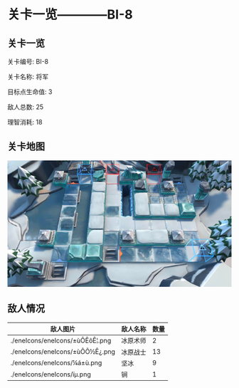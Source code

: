 # 关卡一览————BI-8


## 关卡一览

关卡编号: BI-8

关卡名称: 将军

目标点生命值: 3

敌人总数: 25

理智消耗: 18


## 关卡地图
![BI-8](./oprMap/BI-8.png)

## 敌人情况

| 敌人图片 | 敌人名称 | 数量  |
|---------|-----|-----|
| ./eneIcons/eneIcons/±ùÔ­ÊõÊ¦.png| 冰原术师  |   2  |
| ./eneIcons/eneIcons/±ùÔ­Õ½Ê¿.png| 冰原战士  |   13  |
| ./eneIcons/eneIcons/¼á±ù.png| 坚冰  |   9  |
| ./eneIcons/eneIcons/ïµ.png| 锏  |   1  |
